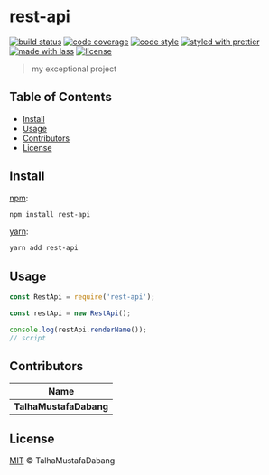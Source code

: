 # rest-api

[![build status](https://img.shields.io/travis/com/TalhaMustafaDabang/rest-api.svg)](https://travis-ci.com/TalhaMustafaDabang/rest-api)
[![code coverage](https://img.shields.io/codecov/c/github/TalhaMustafaDabang/rest-api.svg)](https://codecov.io/gh/TalhaMustafaDabang/rest-api)
[![code style](https://img.shields.io/badge/code_style-XO-5ed9c7.svg)](https://github.com/sindresorhus/xo)
[![styled with prettier](https://img.shields.io/badge/styled_with-prettier-ff69b4.svg)](https://github.com/prettier/prettier)
[![made with lass](https://img.shields.io/badge/made_with-lass-95CC28.svg)](https://lass.js.org)
[![license](https://img.shields.io/github/license/TalhaMustafaDabang/rest-api.svg)](LICENSE)

> my exceptional project


## Table of Contents

* [Install](#install)
* [Usage](#usage)
* [Contributors](#contributors)
* [License](#license)


## Install

[npm][]:

```sh
npm install rest-api
```

[yarn][]:

```sh
yarn add rest-api
```


## Usage

```js
const RestApi = require('rest-api');

const restApi = new RestApi();

console.log(restApi.renderName());
// script
```


## Contributors

| Name                   |
| ---------------------- |
| **TalhaMustafaDabang** |


## License

[MIT](LICENSE) © TalhaMustafaDabang


## 

[npm]: https://www.npmjs.com/

[yarn]: https://yarnpkg.com/
